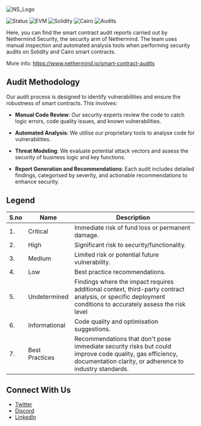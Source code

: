 ![NS_Logo](https://github.com/NethermindEth/PublicAuditReports/assets/114106639/637075e6-501c-4350-be8f-6e2afc38b136)

![Status](https://img.shields.io/badge/Status-Active-green) ![EVM](https://img.shields.io/badge/EVM-Compatible-blue) ![Solidity](https://img.shields.io/badge/Solidity-Supported-success) ![Cairo](https://img.shields.io/badge/Cairo-Supported-success) ![Audits](https://img.shields.io/badge/Audits-50%2B-blue)

Here, you can find the smart contract audit reports carried out by Nethermind Security, 
the security arm of Nethermind. The team uses manual inspection and automated analysis 
tools when performing security audits on Solidity and Cairo smart contracts.

More info: https://www.nethermind.io/smart-contract-audits

## Audit Methodology

Our audit process is designed to identify vulnerabilities and ensure the robustness of smart contracts. This involves:

- **Manual Code Review**: Our security experts review the code to catch logic errors, code quality issues, and known vulnerabilities.
  
- **Automated Analysis**: We utilise our proprietary tools to analyse code for vulnerabilities.
  
- **Threat Modeling**: We evaluate potential attack vectors and assess the security of business logic and key functions.
  
- **Report Generation and Recommendations**: Each audit includes detailed findings, categorised by severity, and actionable recommendations to enhance security.

## Legend

| S.no | Name           | Description                                                                                                                                                           |
|------|----------------|---------------------------------------------------------------------------------------------------------------------------------------------------------------------- |
| 1.   | Critical       | Immediate risk of fund loss or permanent damage.                                                                                                                      |
| 2.   | High           | Significant risk to security/functionality.                                                                                                                           |
| 3.   | Medium         | Limited risk or potential future vulnerability.                                                                                                                       |
| 4.   | Low            | Best practice recommendations.                                                                                                                                        |
| 5.   | Undetermined   | Findings where the impact requires additional context, third-party contract analysis, or specific deployment conditions to accurately assess the risk level           |
| 6.   | Informational  | Code quality and optimisation suggestions.                                                                                                                            |
| 7.   | Best Practices | Recommendations that don't pose immediate security risks but could improve code quality, gas efficiency, documentation clarity, or adherence to industry standards.   |

## Connect With Us

- [Twitter](https://x.com/NethermindSec)
- [Discord](https://discord.com/invite/GXJFaYk)
- [LinkedIn](https://www.linkedin.com/company/nethermind/)
